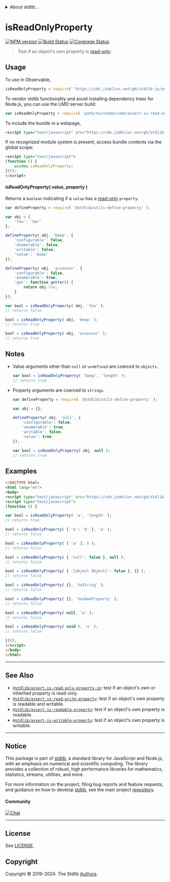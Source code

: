 <!--

@license Apache-2.0

Copyright (c) 2018 The Stdlib Authors.

Licensed under the Apache License, Version 2.0 (the "License");
you may not use this file except in compliance with the License.
You may obtain a copy of the License at

   http://www.apache.org/licenses/LICENSE-2.0

Unless required by applicable law or agreed to in writing, software
distributed under the License is distributed on an "AS IS" BASIS,
WITHOUT WARRANTIES OR CONDITIONS OF ANY KIND, either express or implied.
See the License for the specific language governing permissions and
limitations under the License.

-->


<details>
  <summary>
    About stdlib...
  </summary>
  <p>We believe in a future in which the web is a preferred environment for numerical computation. To help realize this future, we've built stdlib. stdlib is a standard library, with an emphasis on numerical and scientific computation, written in JavaScript (and C) for execution in browsers and in Node.js.</p>
  <p>The library is fully decomposable, being architected in such a way that you can swap out and mix and match APIs and functionality to cater to your exact preferences and use cases.</p>
  <p>When you use stdlib, you can be absolutely certain that you are using the most thorough, rigorous, well-written, studied, documented, tested, measured, and high-quality code out there.</p>
  <p>To join us in bringing numerical computing to the web, get started by checking us out on <a href="https://github.com/stdlib-js/stdlib">GitHub</a>, and please consider <a href="https://opencollective.com/stdlib">financially supporting stdlib</a>. We greatly appreciate your continued support!</p>
</details>

# isReadOnlyProperty

[![NPM version][npm-image]][npm-url] [![Build Status][test-image]][test-url] [![Coverage Status][coverage-image]][coverage-url] <!-- [![dependencies][dependencies-image]][dependencies-url] -->

> Test if an object's own property is [read-only][@stdlib/utils/define-read-only-property].



<section class="usage">

## Usage

To use in Observable,

```javascript
isReadOnlyProperty = require( 'https://cdn.jsdelivr.net/gh/stdlib-js/assert-is-read-only-property@umd/browser.js' )
```

To vendor stdlib functionality and avoid installing dependency trees for Node.js, you can use the UMD server build:

```javascript
var isReadOnlyProperty = require( 'path/to/vendor/umd/assert-is-read-only-property/index.js' )
```

To include the bundle in a webpage,

```html
<script type="text/javascript" src="https://cdn.jsdelivr.net/gh/stdlib-js/assert-is-read-only-property@umd/browser.js"></script>
```

If no recognized module system is present, access bundle contents via the global scope:

```html
<script type="text/javascript">
(function () {
    window.isReadOnlyProperty;
})();
</script>
```

#### isReadOnlyProperty( value, property )

Returns a `boolean` indicating if a `value` has a [read-only][@stdlib/utils/define-read-only-property] `property`.

<!-- eslint-disable no-restricted-syntax -->

```javascript
var defineProperty = require( '@stdlib/utils-define-property' );

var obj = {
    'foo': 'bar'
};

defineProperty( obj, 'beep', {
    'configurable': false,
    'enumerable': false,
    'writable': false,
    'value': 'boop'
});

defineProperty( obj, 'accessor', {
    'configurable': false,
    'enumerable': true,
    'get': function getter() {
        return obj.foo;
    }
});

var bool = isReadOnlyProperty( obj, 'foo' );
// returns false

bool = isReadOnlyProperty( obj, 'beep' );
// returns true

bool = isReadOnlyProperty( obj, 'accessor' );
// returns true
```

</section>

<!-- /.usage -->

<section class="notes">

## Notes

-   Value arguments other than `null` or `undefined` are coerced to `objects`.

    ```javascript
    var bool = isReadOnlyProperty( 'beep', 'length' );
    // returns true
    ```

-   Property arguments are coerced to `strings`.

    ```javascript
    var defineProperty = require( '@stdlib/utils-define-property' );

    var obj = {};

    defineProperty( obj, 'null', {
        'configurable': false,
        'enumerable': true,
        'writable': false,
        'value': true
    });

    var bool = isReadOnlyProperty( obj, null );
    // returns true
    ```

</section>

<!-- /.notes -->

<section class="examples">

## Examples

<!-- eslint-disable object-curly-newline -->

<!-- eslint no-undef: "error" -->

```html
<!DOCTYPE html>
<html lang="en">
<body>
<script type="text/javascript" src="https://cdn.jsdelivr.net/gh/stdlib-js/assert-is-read-only-property@umd/browser.js"></script>
<script type="text/javascript">
(function () {

var bool = isReadOnlyProperty( 'a', 'length' );
// returns true

bool = isReadOnlyProperty( { 'a': 'b' }, 'a' );
// returns false

bool = isReadOnlyProperty( [ 'a' ], 0 );
// returns false

bool = isReadOnlyProperty( { 'null': false }, null );
// returns false

bool = isReadOnlyProperty( { '[object Object]': false }, {} );
// returns false

bool = isReadOnlyProperty( {}, 'toString' );
// returns false

bool = isReadOnlyProperty( {}, 'hasOwnProperty' );
// returns false

bool = isReadOnlyProperty( null, 'a' );
// returns false

bool = isReadOnlyProperty( void 0, 'a' );
// returns false

})();
</script>
</body>
</html>
```

</section>

<!-- /.examples -->

<!-- Section for related `stdlib` packages. Do not manually edit this section, as it is automatically populated. -->

<section class="related">

* * *

## See Also

-   <span class="package-name">[`@stdlib/assert-is-read-only-property-in`][@stdlib/assert/is-read-only-property-in]</span><span class="delimiter">: </span><span class="description">test if an object's own or inherited property is read-only.</span>
-   <span class="package-name">[`@stdlib/assert-is-read-write-property`][@stdlib/assert/is-read-write-property]</span><span class="delimiter">: </span><span class="description">test if an object's own property is readable and writable.</span>
-   <span class="package-name">[`@stdlib/assert-is-readable-property`][@stdlib/assert/is-readable-property]</span><span class="delimiter">: </span><span class="description">test if an object's own property is readable.</span>
-   <span class="package-name">[`@stdlib/assert-is-writable-property`][@stdlib/assert/is-writable-property]</span><span class="delimiter">: </span><span class="description">test if an object's own property is writable.</span>

</section>

<!-- /.related -->

<!-- Section for all links. Make sure to keep an empty line after the `section` element and another before the `/section` close. -->


<section class="main-repo" >

* * *

## Notice

This package is part of [stdlib][stdlib], a standard library for JavaScript and Node.js, with an emphasis on numerical and scientific computing. The library provides a collection of robust, high performance libraries for mathematics, statistics, streams, utilities, and more.

For more information on the project, filing bug reports and feature requests, and guidance on how to develop [stdlib][stdlib], see the main project [repository][stdlib].

#### Community

[![Chat][chat-image]][chat-url]

---

## License

See [LICENSE][stdlib-license].


## Copyright

Copyright &copy; 2016-2024. The Stdlib [Authors][stdlib-authors].

</section>

<!-- /.stdlib -->

<!-- Section for all links. Make sure to keep an empty line after the `section` element and another before the `/section` close. -->

<section class="links">

[npm-image]: http://img.shields.io/npm/v/@stdlib/assert-is-read-only-property.svg
[npm-url]: https://npmjs.org/package/@stdlib/assert-is-read-only-property

[test-image]: https://github.com/stdlib-js/assert-is-read-only-property/actions/workflows/test.yml/badge.svg?branch=main
[test-url]: https://github.com/stdlib-js/assert-is-read-only-property/actions/workflows/test.yml?query=branch:main

[coverage-image]: https://img.shields.io/codecov/c/github/stdlib-js/assert-is-read-only-property/main.svg
[coverage-url]: https://codecov.io/github/stdlib-js/assert-is-read-only-property?branch=main

<!--

[dependencies-image]: https://img.shields.io/david/stdlib-js/assert-is-read-only-property.svg
[dependencies-url]: https://david-dm.org/stdlib-js/assert-is-read-only-property/main

-->

[chat-image]: https://img.shields.io/gitter/room/stdlib-js/stdlib.svg
[chat-url]: https://app.gitter.im/#/room/#stdlib-js_stdlib:gitter.im

[stdlib]: https://github.com/stdlib-js/stdlib

[stdlib-authors]: https://github.com/stdlib-js/stdlib/graphs/contributors

[umd]: https://github.com/umdjs/umd
[es-module]: https://developer.mozilla.org/en-US/docs/Web/JavaScript/Guide/Modules

[deno-url]: https://github.com/stdlib-js/assert-is-read-only-property/tree/deno
[umd-url]: https://github.com/stdlib-js/assert-is-read-only-property/tree/umd
[esm-url]: https://github.com/stdlib-js/assert-is-read-only-property/tree/esm
[branches-url]: https://github.com/stdlib-js/assert-is-read-only-property/blob/main/branches.md

[stdlib-license]: https://raw.githubusercontent.com/stdlib-js/assert-is-read-only-property/main/LICENSE

[@stdlib/utils/define-read-only-property]: https://github.com/stdlib-js/utils-define-read-only-property/tree/umd

<!-- <related-links> -->

[@stdlib/assert/is-read-only-property-in]: https://github.com/stdlib-js/assert-is-read-only-property-in/tree/umd

[@stdlib/assert/is-read-write-property]: https://github.com/stdlib-js/assert-is-read-write-property/tree/umd

[@stdlib/assert/is-readable-property]: https://github.com/stdlib-js/assert-is-readable-property/tree/umd

[@stdlib/assert/is-writable-property]: https://github.com/stdlib-js/assert-is-writable-property/tree/umd

<!-- </related-links> -->

</section>

<!-- /.links -->
